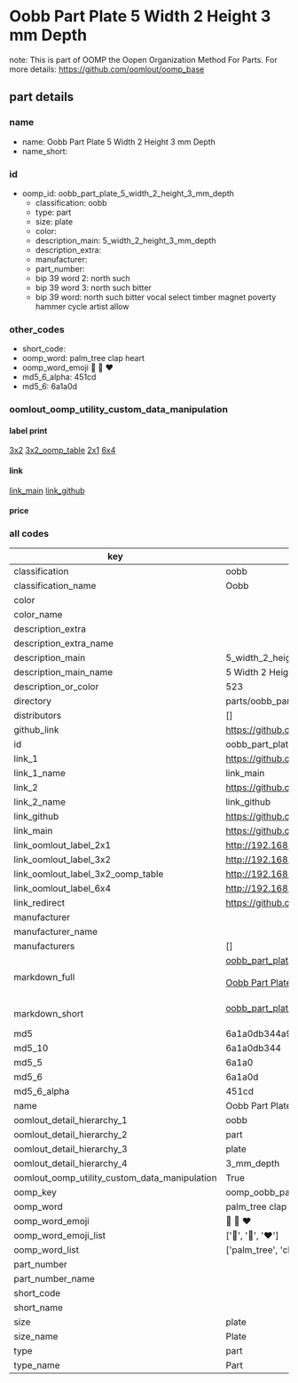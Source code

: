 # Oobb Part Plate 5 Width 2 Height 3 mm Depth  

note: This is part of OOMP the Oopen Organization Method For Parts. For more details: https://github.com/oomlout/oomp_base

##  part details
  







### name
* name: Oobb Part Plate 5 Width 2 Height 3 mm Depth
* name_short: 
### id
* oomp_id: oobb_part_plate_5_width_2_height_3_mm_depth
  * classification: oobb
  * type: part
  * size: plate
  * color: 
  * description_main: 5_width_2_height_3_mm_depth
  * description_extra: 
  * manufacturer: 
  * part_number: 
  * bip 39 word 2: north such
  * bip 39 word 3: north such bitter
  * bip 39 word: north such bitter vocal select timber magnet poverty hammer cycle artist allow

### other_codes
* short_code: 
* oomp_word: palm_tree clap heart
* oomp_word_emoji :palm_tree: :clap: :heart:
* md5_6_alpha: 451cd
* md5_6: 6a1a0d






### oomlout_oomp_utility_custom_data_manipulation
#### label print
[3x2](http://192.168.1.245:1112/?label=oomp%20451cd)
[3x2_oomp_table](http://192.168.1.108:1112/?label=oomp%20451cd)
[2x1](http://192.168.1.242:1112/?label=oomp%20451cd)
[6x4](http://192.168.1.55:1112/?label=oomp%20451cd)    

#### link

[link_main](https://github.com/oomlout/oomlout_oomp_version_1_messy/tree/main/parts/oobb_part_plate_5_width_2_height_3_mm_depth) [link_github](https://github.com/oomlout/oomlout_oomp_version_1_messy/tree/main/parts/oobb_part_plate_5_width_2_height_3_mm_depth)                             

#### price







### all codes 
| key | value |  
| --- | --- |  
| classification | oobb |  
| classification_name | Oobb |  
| color |  |  
| color_name |  |  
| description_extra |  |  
| description_extra_name |  |  
| description_main | 5_width_2_height_3_mm_depth |  
| description_main_name | 5 Width 2 Height 3 mm Depth |  
| description_or_color | 523 |  
| directory | parts/oobb_part_plate_5_width_2_height_3_mm_depth |  
| distributors | [] |  
| github_link | https://github.com/oomlout/oomlout_oomp_part_src/tree/main/parts/oobb_part_plate_5_width_2_height_3_mm_depth |  
| id | oobb_part_plate_5_width_2_height_3_mm_depth |  
| link_1 | https://github.com/oomlout/oomlout_oomp_version_1_messy/tree/main/parts/oobb_part_plate_5_width_2_height_3_mm_depth |  
| link_1_name | link_main |  
| link_2 | https://github.com/oomlout/oomlout_oomp_version_1_messy/tree/main/parts/oobb_part_plate_5_width_2_height_3_mm_depth |  
| link_2_name | link_github |  
| link_github | https://github.com/oomlout/oomlout_oomp_version_1_messy/tree/main/parts/oobb_part_plate_5_width_2_height_3_mm_depth |  
| link_main | https://github.com/oomlout/oomlout_oomp_version_1_messy/tree/main/parts/oobb_part_plate_5_width_2_height_3_mm_depth |  
| link_oomlout_label_2x1 | http://192.168.1.242:1112/?label=oomp%20451cd |  
| link_oomlout_label_3x2 | http://192.168.1.245:1112/?label=oomp%20451cd |  
| link_oomlout_label_3x2_oomp_table | http://192.168.1.108:1112/?label=oomp%20451cd |  
| link_oomlout_label_6x4 | http://192.168.1.55:1112/?label=oomp%20451cd |  
| link_redirect | https://github.com/oomlout/oomlout_oomp_version_1_messy/tree/main/parts/oobb_part_plate_5_width_2_height_3_mm_depth |  
| manufacturer |  |  
| manufacturer_name |  |  
| manufacturers | [] |  
| markdown_full | [oobb_part_plate_5_width_2_height_3_mm_depth](none)<br>[](none)<br>[Oobb Part Plate 5 Width 2 Height 3 Mm Depth](none)<br><br> |  
| markdown_short | [oobb_part_plate_5_width_2_height_3_mm_depth](none)<br><br> |  
| md5 | 6a1a0db344a910bf88e1af542db61cb2 |  
| md5_10 | 6a1a0db344 |  
| md5_5 | 6a1a0 |  
| md5_6 | 6a1a0d |  
| md5_6_alpha | 451cd |  
| name | Oobb Part Plate 5 Width 2 Height 3 mm Depth |  
| oomlout_detail_hierarchy_1 | oobb |  
| oomlout_detail_hierarchy_2 | part |  
| oomlout_detail_hierarchy_3 | plate |  
| oomlout_detail_hierarchy_4 | 3_mm_depth |  
| oomlout_oomp_utility_custom_data_manipulation | True |  
| oomp_key | oomp_oobb_part_plate_5_width_2_height_3_mm_depth |  
| oomp_word | palm_tree clap heart |  
| oomp_word_emoji | :palm_tree: :clap: :heart: |  
| oomp_word_emoji_list | [':palm_tree:', ':clap:', ':heart:'] |  
| oomp_word_list | ['palm_tree', 'clap', 'heart'] |  
| part_number |  |  
| part_number_name |  |  
| short_code |  |  
| short_name |  |  
| size | plate |  
| size_name | Plate |  
| type | part |  
| type_name | Part |  
